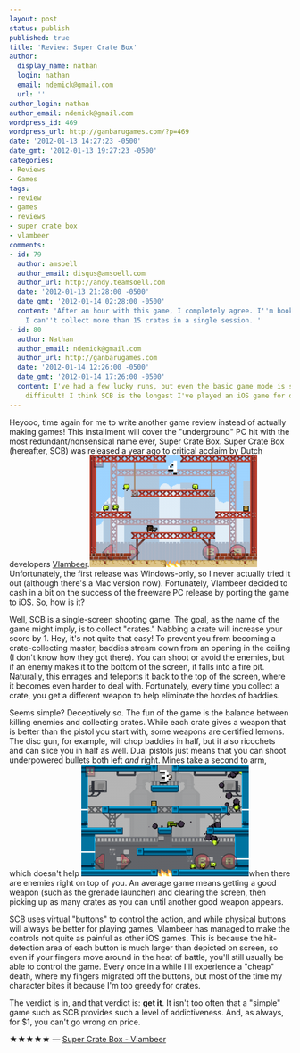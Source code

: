 ```yaml
---
layout: post
status: publish
published: true
title: 'Review: Super Crate Box'
author:
  display_name: nathan
  login: nathan
  email: ndemick@gmail.com
  url: ''
author_login: nathan
author_email: ndemick@gmail.com
wordpress_id: 469
wordpress_url: http://ganbarugames.com/?p=469
date: '2012-01-13 14:27:23 -0500'
date_gmt: '2012-01-13 19:27:23 -0500'
categories:
- Reviews
- Games
tags:
- review
- games
- reviews
- super crate box
- vlambeer
comments:
- id: 79
  author: amsoell
  author_email: disqus@amsoell.com
  author_url: http://andy.teamsoell.com
  date: '2012-01-13 21:28:00 -0500'
  date_gmt: '2012-01-14 02:28:00 -0500'
  content: 'After an hour with this game, I completely agree. I''m hooked, even if
    I can''t collect more than 15 crates in a single session. '
- id: 80
  author: Nathan
  author_email: ndemick@gmail.com
  author_url: http://ganbarugames.com
  date: '2012-01-14 12:26:00 -0500'
  date_gmt: '2012-01-14 17:26:00 -0500'
  content: I've had a few lucky runs, but even the basic game mode is surprisingly
    difficult! I think SCB is the longest I've played an iOS game for quite a while.
---
```

<p>Heyooo, time again for me to write another game review instead of actually making games! This installment will cover the "underground" PC hit with the most redundant/nonsensical name ever, Super Crate Box. Super Crate Box (hereafter, SCB) was released a year ago to critical acclaim by Dutch developers <a href="http://www.vlambeer.com/" title="Vlambeer">Vlambeer</a>.<a href="/assets/uploads/2012/01/IMG_0540.png"><img src="/assets/uploads/2012/01/IMG_0540-300x200.png" alt="" title="Super Crate Box 1" width="300" height="200" class="alignleft size-medium wp-image-471" /></a> Unfortunately, the first release was Windows-only, so I never actually tried it out (although there's a Mac version now). Fortunately, Vlambeer decided to cash in a bit on the success of the freeware PC release by porting the game to iOS. So, how is it?</p>
<p>Well, SCB is a single-screen shooting game. The goal, as the name of the game might imply, is to collect "crates." Nabbing a crate will increase your score by 1. Hey, it's not quite that easy! To prevent you from becoming a crate-collecting master, baddies stream down from an opening in the ceiling (I don't know how they got there). You can shoot or avoid the enemies, but if an enemy makes it to the bottom of the screen, it falls into a fire pit. Naturally, this enrages and teleports it back to the top of the screen, where it becomes even harder to deal with. Fortunately, every time you collect a crate, you get a different weapon to help eliminate the hordes of baddies. </p>
<p>Seems simple? Deceptively so. The fun of the game is the balance between killing enemies and collecting crates. While each crate gives a weapon that is better than the pistol you start with, some weapons are certified lemons. The disc gun, for example, will chop baddies in half, but it also ricochets and can slice you in half as well. Dual pistols just means that you can shoot underpowered bullets both left <em>and</em> right. Mines take a second to arm, which doesn't help <a href="/assets/uploads/2012/01/IMG_0537.png"><img src="/assets/uploads/2012/01/IMG_0537-300x200.png" alt="" title="Super Crate Box 2" width="300" height="200" class="alignright size-medium wp-image-470" /></a>when there are enemies right on top of you. An average game means getting a good weapon (such as the grenade launcher) and clearing the screen, then picking up as many crates as you can until another good weapon appears.</p>
<p>SCB uses virtual "buttons" to control the action, and while physical buttons will always be better for playing games, Vlambeer has managed to make the controls not quite as painful as other iOS games. This is because the hit-detection area of each button is much larger than depicted on screen, so even if your fingers move around in the heat of battle, you'll still usually be able to control the game. Every once in a while I'll experience a "cheap" death, where my fingers migrated off the buttons, but most of the time my character bites it because I'm too greedy for crates.</p>
<p>The verdict is in, and that verdict is: <strong>get it</strong>. It isn't too often that a "simple" game such as SCB provides such a level of addictiveness. And, as always, for $1, you can't go wrong on price.</p>
<p>★★★★★ &mdash; <a href="http://click.linksynergy.com/fs-bin/stat?id=0VdnAOV054A&offerid=146261&type=3&subid=0&tmpid=1826&RD_PARM1=http%253A%252F%252Fitunes.apple.com%252Fus%252Fapp%252Fsuper-crate-box%252Fid483025428%253Fmt%253D8%2526uo%253D4%2526partnerId%253D30" target="itunes_store">Super Crate Box - Vlambeer</a></p>
